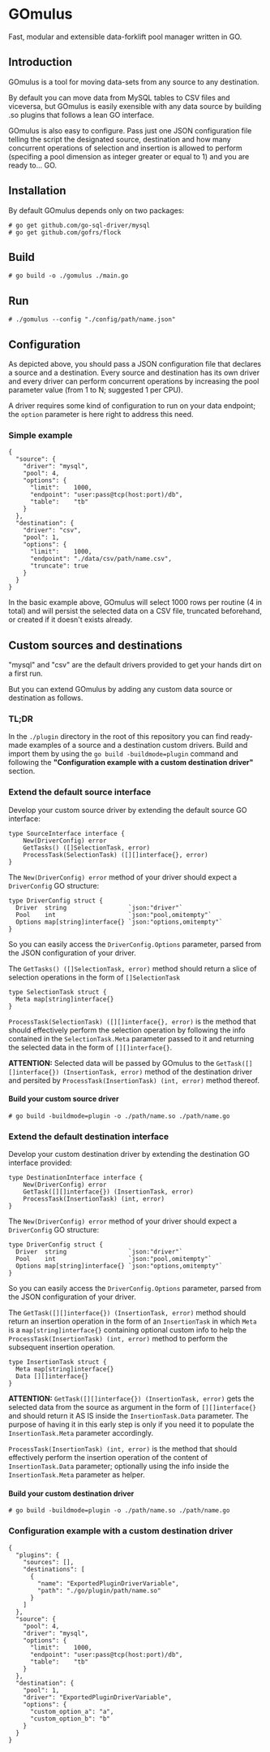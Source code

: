 # GOmulus

Fast, modular and extensible data-forklift pool manager written in GO.

## Introduction

GOmulus is a tool for moving data-sets from any source to any destination.

By default you can move data from MySQL tables to CSV files and viceversa, but GOmulus is easily exensible with any data source by building .so plugins that follows a lean GO interface.

GOmulus is also easy to configure. Pass just one JSON configuration file telling the script the designated source, destination and how many concurrent operations of selection and insertion is allowed to perform (specifing a pool dimension as integer greater or equal to 1) and you are ready to... GO.

## Installation

By default GOmulus depends only on two packages:

    # go get github.com/go-sql-driver/mysql
    # go get github.com/gofrs/flock

## Build

    # go build -o ./gomulus ./main.go

## Run

    # ./gomulus --config "./config/path/name.json"

## Configuration

As depicted above, you should pass a JSON configuration file that declares a source and a destination.
Every source and destination has its own driver and every driver can perform concurrent operations by increasing the pool parameter value (from 1 to N; suggested 1 per CPU).

A driver requires some kind of configuration to run on your data endpoint; the `option` parameter is here right to address this need.

### Simple example

    {
      "source": {
        "driver": "mysql",
        "pool": 4,
        "options": {
          "limit":    1000,
          "endpoint": "user:pass@tcp(host:port)/db",
          "table":    "tb"
        }
      },
      "destination": {
        "driver": "csv",
        "pool": 1,
        "options": {
          "limit":    1000,
          "endpoint": "./data/csv/path/name.csv",
          "truncate": true
        }
      }
    }

In the basic example above, GOmulus will select 1000 rows per routine (4 in total) and will persist the selected data on a CSV file, truncated beforehand, or created if it doesn't exists already.

## Custom sources and destinations

"mysql" and "csv" are the default drivers provided to get your hands dirt on a first run.

But you can extend GOmulus by adding any custom data source or destination as follows.

### TL;DR

In the `./plugin` directory in the root of this repository you can find ready-made examples of a source and a destination custom drivers. Build and import them by using the `go build -buildmode=plugin` command and following the __"Configuration example with a custom destination driver"__ section.

### Extend the default source interface

Develop your custom source driver by extending the default source GO interface:

    type SourceInterface interface {
        New(DriverConfig) error
        GetTasks() ([]SelectionTask, error)
        ProcessTask(SelectionTask) ([][]interface{}, error)
    }

The `New(DriverConfig) error` method of your driver should expect a `DriverConfig` GO structure:

    type DriverConfig struct {
      Driver  string                 `json:"driver"`
      Pool    int                    `json:"pool,omitempty"`
      Options map[string]interface{} `json:"options,omitempty"`
    }
    
So you can easily access the `DriverConfig.Options` parameter, parsed from the JSON configuration of your driver.

The `GetTasks() ([]SelectionTask, error)` method should return a slice of selection operations in the form of `[]SelectionTask`

    type SelectionTask struct {
      Meta map[string]interface{}
    }


`ProcessTask(SelectionTask) ([][]interface{}, error)` is the method that should effectively perform the selection operation by following the info contained in the `SelectionTask.Meta` parameter passed to it and returning the selected data in the form of `[][]interface{}`.

__ATTENTION:__
Selected data will be passed by GOmulus to the `GetTask([][]interface{}) (InsertionTask, error)` method of the destination driver and persited by `ProcessTask(InsertionTask) (int, error)` method thereof.

#### Build your custom source driver
    
    # go build -buildmode=plugin -o ./path/name.so ./path/name.go
    
### Extend the default destination interface

Develop your custom destination driver by extending the destination GO interface provided:

    type DestinationInterface interface {
        New(DriverConfig) error
        GetTask([][]interface{}) (InsertionTask, error)
        ProcessTask(InsertionTask) (int, error)
    }
    
The `New(DriverConfig) error` method of your driver should expect a `DriverConfig` GO structure:

    type DriverConfig struct {
      Driver  string                 `json:"driver"`
      Pool    int                    `json:"pool,omitempty"`
      Options map[string]interface{} `json:"options,omitempty"`
    }
    
So you can easily access the `DriverConfig.Options` parameter, parsed from the JSON configuration of your driver.

The `GetTask([][]interface{}) (InsertionTask, error)` method should return an insertion operation in the form of an `InsertionTask` in which `Meta` is a `map[string]interface{}` containing optional custom info to help the `ProcessTask(InsertionTask) (int, error)` method to perform the subsequent insertion operation.

    type InsertionTask struct {
      Meta map[string]interface{}
      Data [][]interface{}
    }

__ATTENTION:__
`GetTask([][]interface{}) (InsertionTask, error)` gets the selected data from the source as argument in the form of `[][]interface{}` and should return it AS IS inside the `InsertionTask.Data` parameter. The purpose of having it in this early step is only if you need it to populate the `InsertionTask.Meta` parameter accordingly.

`ProcessTask(InsertionTask) (int, error)` is the method that should effectively perform the insertion operation of the content of `InsertionTask.Data` parameter; optionally using the info inside the `InsertionTask.Meta` parameter as helper.

#### Build your custom destination driver
    
    # go build -buildmode=plugin -o ./path/name.so ./path/name.go
    
### Configuration example with a custom destination driver

    {
      "plugins": {
        "sources": [],
        "destinations": [
          {
            "name": "ExportedPluginDriverVariable",
            "path": "./go/plugin/path/name.so"
          }
        ]
      },
      "source": {
        "pool": 4,
        "driver": "mysql",
        "options": {
          "limit":    1000,
          "endpoint": "user:pass@tcp(host:port)/db",
          "table":    "tb"
        }
      },
      "destination": {
        "pool": 1,
        "driver": "ExportedPluginDriverVariable",
        "options": {
          "custom_option_a": "a",
          "custom_option_b": "b"
        }
      }
    }
